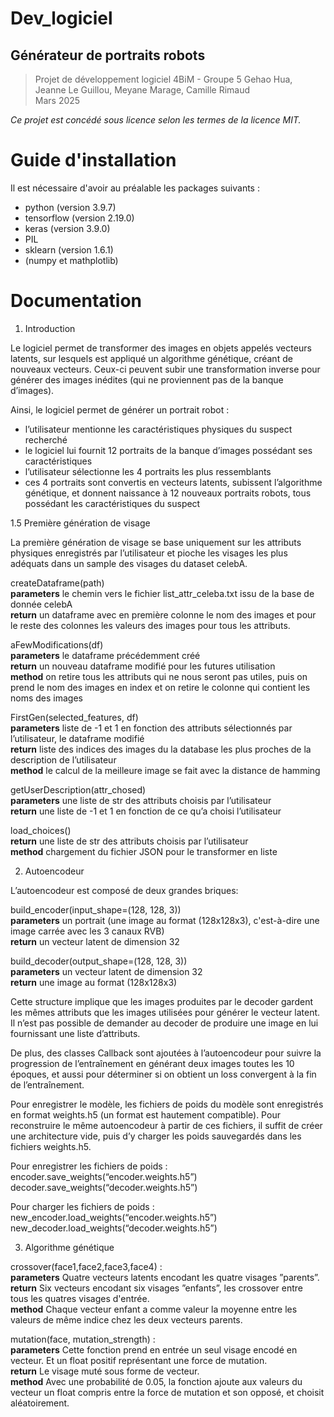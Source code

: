 # Dev_logiciel
## Générateur de portraits robots
>Projet de développement logiciel 4BiM - Groupe 5
>Gehao Hua, Jeanne Le Guillou, Meyane Marage, Camille Rimaud  
>Mars 2025

_Ce projet est concédé sous licence selon les termes de la licence MIT._

# Guide d'installation
Il est nécessaire d'avoir au préalable les packages suivants :
* python (version 3.9.7)
* tensorflow (version 2.19.0)
* keras (version 3.9.0)
* PIL
* sklearn (version 1.6.1)
* (numpy et mathplotlib)

# Documentation  
1. Introduction

Le logiciel permet de transformer des images en objets appelés vecteurs latents, sur lesquels est appliqué un algorithme génétique, créant de nouveaux vecteurs. Ceux-ci peuvent subir une transformation inverse pour générer des images inédites (qui ne proviennent pas de la banque d’images).

Ainsi, le logiciel permet de générer un portrait robot : 

- l’utilisateur mentionne les caractéristiques physiques du suspect recherché  
- le logiciel lui fournit 12 portraits de la banque d’images possédant ses caractéristiques  
- l’utilisateur sélectionne les 4 portraits les plus ressemblants  
- ces 4 portraits sont convertis en vecteurs latents, subissent l’algorithme génétique, et donnent naissance à 12 nouveaux portraits robots, tous possédant les caractéristiques du suspect 

1.5 Première génération de visage

La première génération de visage se base uniquement sur les attributs physiques enregistrés par l’utilisateur et pioche les visages les plus adéquats dans un sample des visages du dataset celebA.

createDataframe(path)  
**parameters** le chemin vers le fichier list\_attr\_celeba.txt issu de la base de donnée celebA  
**return** un dataframe avec en première colonne le nom des images et pour le reste des colonnes les valeurs des images pour tous les attributs.

aFewModifications(df)  
**parameters** le dataframe précédemment créé  
**return** un nouveau dataframe modifié pour les futures utilisation  
**method** on retire tous les attributs qui ne nous seront pas utiles, puis on prend le nom des images en index et on retire le colonne qui contient les noms des images

FirstGen(selected\_features, df)  
**parameters** liste de \-1 et 1 en fonction des attributs sélectionnés par l’utilisateur, le dataframe modifié  
**return** liste des indices des images du la database les plus proches de la description de l’utilisateur  
**method** le calcul de la meilleure image se fait avec la distance de hamming

getUserDescription(attr\_chosed)  
**parameters** une liste de str des attributs choisis par l’utilisateur  
**return** une liste de \-1 et 1 en fonction de ce qu’a choisi l’utilisateur

load\_choices()  
**return** une liste de str des attributs choisis par l’utilisateur  
**method** chargement du fichier JSON pour le transformer en liste

2.  Autoencodeur

L’autoencodeur est composé de deux grandes briques:

build\_encoder(input\_shape=(128, 128, 3))  
**parameters** un portrait (une image au format (128x128x3), c'est-à-dire une image carrée avec les 3 canaux RVB)   
**return** un vecteur latent de dimension 32

build\_decoder(output\_shape=(128, 128, 3))  
**parameters** un vecteur latent de dimension 32  
**return** une image au format (128x128x3)

Cette structure implique que les images produites par le decoder gardent les mêmes attributs que les images utilisées pour générer le vecteur latent. Il n’est pas possible de demander au decoder de produire une image en lui fournissant une liste d’attributs.

De plus, des classes Callback sont ajoutées à l’autoencodeur pour suivre la progression de l’entraînement en générant deux images toutes les 10 époques, et aussi pour déterminer si on obtient un loss convergent à la fin de l’entraînement. 

Pour enregistrer le modèle, les fichiers de poids du modèle sont enregistrés en format weights.h5 (un format est hautement compatible). Pour reconstruire le même autoencodeur à partir de ces fichiers, il suffit de créer une architecture vide, puis d’y charger les poids sauvegardés dans les fichiers weights.h5. 

Pour enregistrer les fichiers de poids :   
encoder.save\_weights(“encoder.weights.h5”)  
decoder.save\_weights(“decoder.weights.h5”)

Pour charger les fichiers de poids :   
new\_encoder.load\_weights(“encoder.weights.h5”)  
new\_decoder.load\_weights(“decoder.weights.h5”)

3. Algorithme génétique

crossover(face1,face2,face3,face4) :  
**parameters** Quatre vecteurs latents encodant les quatre visages ”parents”.  
**return** Six vecteurs encodant six visages ”enfants”, les crossover entre  
tous les quatres visages d'entrée.  
**method** Chaque vecteur enfant a comme valeur la moyenne entre les valeurs de même indice chez les deux vecteurs parents.

mutation(face, mutation\_strength) :  
**parameters** Cette fonction prend en entrée un seul visage encodé en vecteur. Et un float positif représentant une force de mutation.  
**return** Le visage muté sous forme de vecteur.  
**method** Avec une probabilité de 0.05, la fonction ajoute aux valeurs du vecteur un float compris entre la force de mutation et son opposé, et choisit aléatoirement.  
